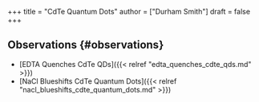 +++
title = "CdTe Quantum Dots"
author = ["Durham Smith"]
draft = false
+++

## Observations {#observations}

-   [EDTA Quenches CdTe QDs]({{< relref "edta_quenches_cdte_qds.md" >}})
-   [NaCl Blueshifts CdTe Quantum Dots]({{< relref "nacl_blueshifts_cdte_quantum_dots.md" >}})
